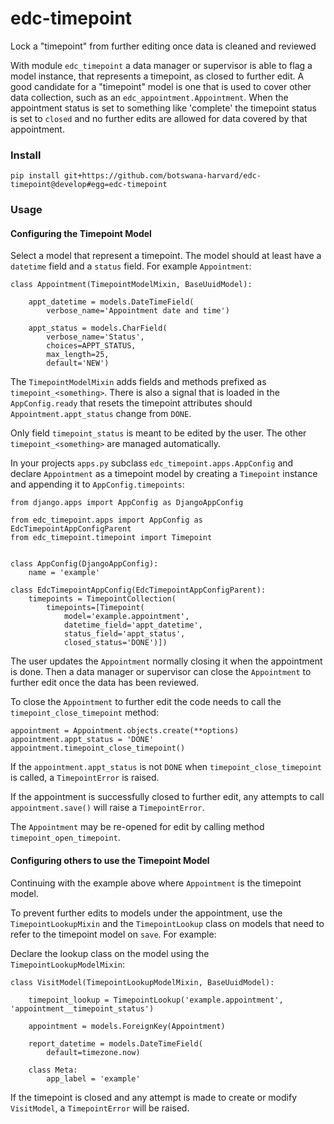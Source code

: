 # edc-timepoint

Lock a "timepoint" from further editing once data is cleaned and reviewed

With module `edc_timepoint` a data manager or supervisor is able to flag a model instance, that represents a timepoint, as closed to further edit. A good candidate for a "timepoint" model is one that is used to cover other data collection, such as an `edc_appointment.Appointment`. When the appointment status is set to something like 'complete' the timepoint status is set to `closed` and no further edits are allowed for data covered by that appointment. 


### Install

    pip install git+https://github.com/botswana-harvard/edc-timepoint@develop#egg=edc-timepoint
    
### Usage
    
    
#### Configuring the Timepoint Model

Select a model that represent a timepoint. The model should at least have a `datetime` field and a `status` field. For example `Appointment`:

    class Appointment(TimepointModelMixin, BaseUuidModel):
    
        appt_datetime = models.DateTimeField(
            verbose_name='Appointment date and time')

        appt_status = models.CharField(
            verbose_name='Status',
            choices=APPT_STATUS,
            max_length=25,
            default='NEW')

The `TimepointModelMixin` adds fields and methods prefixed as `timepoint_<something>`. There is also a signal that is loaded in the `AppConfig.ready` that resets the timepoint attributes should `Appointment.appt_status` change from `DONE`.

Only field `timepoint_status` is meant to be edited by the user. The other `timepoint_<something>` are managed automatically.

In your projects `apps.py` subclass `edc_timepoint.apps.AppConfig` and declare `Appointment` as a timepoint model by creating a `Timepoint` instance and appending it to `AppConfig.timepoints`:

    from django.apps import AppConfig as DjangoAppConfig
    
    from edc_timepoint.apps import AppConfig as EdcTimepointAppConfigParent
    from edc_timepoint.timepoint import Timepoint
    
    
    class AppConfig(DjangoAppConfig):
        name = 'example'
    
    class EdcTimepointAppConfig(EdcTimepointAppConfigParent):
        timepoints = TimepointCollection(
            timepoints=[Timepoint(
                model='example.appointment',
                datetime_field='appt_datetime',
                status_field='appt_status',
                closed_status='DONE')])
        
The user updates the `Appointment` normally closing it when the appointment is done. Then a data manager or supervisor can close the `Appointment` to further edit once the data has been reviewed.

To close the `Appointment` to further edit the code needs to call the `timepoint_close_timepoint` method:

    appointment = Appointment.objects.create(**options)
    appointment.appt_status = 'DONE'
    appointment.timepoint_close_timepoint()
    
If the `appointment.appt_status` is not `DONE` when `timepoint_close_timepoint` is called, a `TimepointError` is raised.
    
If the appointment is successfully closed to further edit, any attempts to call `appointment.save()` will raise a `TimepointError`.

The `Appointment` may be re-opened for edit by calling method `timepoint_open_timepoint`.

#### Configuring others to use the Timepoint Model

Continuing with the example above where `Appointment` is the timepoint model.

To prevent further edits to models under the appointment, use the `TimepointLookupMixin` and the `TimepointLookup` class on models that need to refer to the timepoint model on `save`. For example:

Declare the lookup class on the model using the `TimepointLookupModelMixin`:

    class VisitModel(TimepointLookupModelMixin, BaseUuidModel):
    
        timepoint_lookup = TimepointLookup('example.appointment', 'appointment__timepoint_status')
    
        appointment = models.ForeignKey(Appointment)
    
        report_datetime = models.DateTimeField(
            default=timezone.now)
    
        class Meta:
            app_label = 'example'
 
If the timepoint is closed and any attempt is made to create or modify `VisitModel`, a `TimepointError` will be raised.
